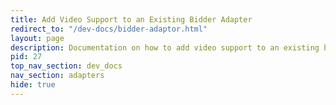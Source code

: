 ```yaml
---
title: Add Video Support to an Existing Bidder Adapter
redirect_to: "/dev-docs/bidder-adaptor.html"
layout: page
description: Documentation on how to add video support to an existing bidder adapter
pid: 27
top_nav_section: dev_docs
nav_section: adapters
hide: true
---
```


